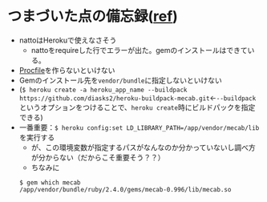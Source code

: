 # つまづいた点の備忘録([ref](https://ja.stackoverflow.com/questions/46625/mecab%E3%82%92%E7%94%A8%E3%81%84%E3%81%9Fsinatra%E3%82%A2%E3%83%97%E3%83%AA%E3%82%92heroku%E3%81%AB%E3%83%87%E3%83%97%E3%83%AD%E3%82%A4%E3%81%99%E3%82%8B%E6%96%B9%E6%B3%95%E3%82%92%E3%81%94%E6%95%99%E7%A4%BA%E3%81%8F%E3%81%A0%E3%81%95%E3%81%84))

- nattoはHerokuで使えなさそう
  - nattoをrequireした行でエラーが出た。gemのインストールはできている。
- [Procfile](http://b0npu.hatenablog.com/entry/2016/12/28/210840)を作らないといけない
- Gemのインストール先を`vendor/bundle`に指定しないといけない
- (`$ heroku create -a heroku_app_name --buildpack https://github.com/diasks2/heroku-buildpack-mecab.git`←`--buildpack`というオプションをつけることで、`heroku create`時にビルドパックを指定できる)
- 一番重要：`$ heroku config:set LD_LIBRARY_PATH=/app/vendor/mecab/lib`を実行する
  - が、この環境変数が指定するパスがなんなのか分かっていないし調べ方が分からない（だからこそ重要そう？？）
  - ちなみに  
  ```
  $ gem which mecab 
  /app/vendor/bundle/ruby/2.4.0/gems/mecab-0.996/lib/mecab.so
  ```
